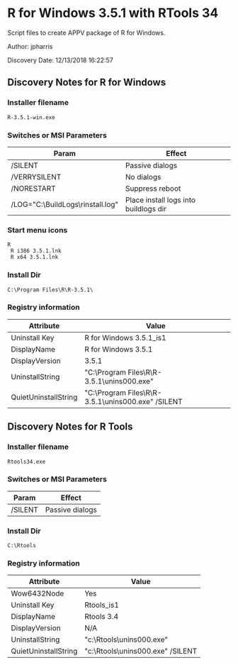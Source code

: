 # R for Windows 3.5.1 with RTools 34
Script files to create APPV package of R for Windows.

Author: jpharris

Discovery Date: 12/13/2018 16:22:57

## Discovery Notes for R for Windows

### Installer filename

`R-3.5.1-win.exe`

### Switches or MSI Parameters

| Param                            | Effect                                |
|----------------------------------|---------------------------------------|
| /SILENT                          | Passive dialogs                       |
| /VERRYSILENT                     | No dialogs                            |
| /NORESTART                       | Suppress reboot                       |
| /LOG="C:\BuildLogs\rinstall.log" | Place install logs into buildlogs dir |

### Start menu icons

```
R
 R i386 3.5.1.lnk
 R x64 3.5.1.lnk
```

### Install Dir

`C:\Program Files\R\R-3.5.1\`

### Registry information

| Attribute            | Value                                             |
|----------------------|---------------------------------------------------|
| Uninstall Key        | R for Windows 3.5.1_is1                           |
| DisplayName          | R for Windows 3.5.1                               |
| DisplayVersion       | 3.5.1                                             |
| UninstallString      | "C:\Program Files\R\R-3.5.1\unins000.exe"         |
| QuietUninstallString | "C:\Program Files\R\R-3.5.1\unins000.exe" /SILENT |

## Discovery Notes for R Tools

### Installer filename

`Rtools34.exe`

### Switches or MSI Parameters

| Param                            | Effect                                |
|----------------------------------|---------------------------------------|
| /SILENT                          | Passive dialogs                       |

### Install Dir

`C:\Rtools`

### Registry information

| Attribute            | Value                            |
|----------------------|----------------------------------|
| Wow6432Node          | Yes                              |
| Uninstall Key        | Rtools_is1                       |
| DisplayName          | Rtools 3.4                       |
| DisplayVersion       | N/A                              |
| UninstallString      | "c:\Rtools\unins000.exe"         |
| QuietUninstallString | "c:\Rtools\unins000.exe" /SILENT |
